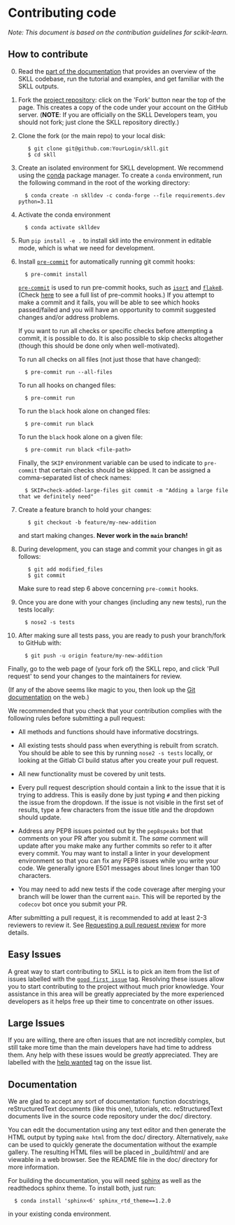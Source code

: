 
Contributing code
=================

*Note: This document is based on the contribution guidelines for scikit-learn.*

How to contribute
-----------------

0. Read the [part of the documentation](https://skll.readthedocs.io/en/latest/contributing.html) that provides an overview of the SKLL codebase, run the tutorial and examples, and get familiar with the SKLL outputs.

1. Fork the [project repository](http://github.com/EducationalTestingService/skll/): click on the 'Fork' button near the top of the page. This creates
   a copy of the code under your account on the GitHub server. (**NOTE**: If you are officially on the SKLL Developers team, you should not fork; just clone the SKLL repository directly.)

2. Clone the fork (or the main repo) to your local disk:

          $ git clone git@github.com:YourLogin/skll.git
          $ cd skll

3. Create an isolated environment for SKLL development. We recommend using the [conda](https://conda.io/en/latest/) package manager. To create a `conda` environment, run the following command in the root of the working directory:

         $ conda create -n sklldev -c conda-forge --file requirements.dev python=3.11

4. Activate the conda environment

         $ conda activate sklldev

5. Run `pip install -e .` to install skll into the environment in editable mode,
   which is what we need for development.

6. Install [`pre-commit`](https://pre-commit.com/) for automatically running git commit hooks:

         $ pre-commit install

   [`pre-commit`](https://pre-commit.com/) is used to run pre-commit
   hooks, such as [`isort`](https://pycqa.github.io/isort/) and
   [`flake8`](https://flake8.pycqa.org/en/latest/). (Check
   [here](./.pre-commit-config.yaml) to see a full list of pre-commit
   hooks.) If you attempt to make a commit and it fails, you will be
   able to see which hooks passed/failed and you will have an
   opportunity to commit suggested changes and/or address problems.

   If you want to run all checks or specific checks before attempting a
   commit, it is possible to do. It is also possible to skip checks
   altogether (though this should be done only when well-motivated).

   To run all checks on all files (not just those that have changed):

         $ pre-commit run --all-files

   To run all hooks on changed files:

         $ pre-commit run

   To run the `black` hook alone on changed files:

         $ pre-commit run black

   To run the `black` hook alone on a given file:

         $ pre-commit run black <file-path>

   Finally, the `SKIP` environment variable can be used to indicate to
   `pre-commit` that certain checks should be skipped. It can be
   assigned a comma-separated list of check names:

         $ SKIP=check-added-large-files git commit -m "Adding a large file that we definitely need"

7. Create a feature branch to hold your changes:

          $ git checkout -b feature/my-new-addition

   and start making changes. **Never work in the ``main`` branch!**

8. During development, you can stage and commit your changes in git as follows:

          $ git add modified_files
          $ git commit

   Make sure to read step 6 above concerning `pre-commit` hooks.

9. Once you are done with your changes (including any new tests), run the tests
   locally:

         $ nose2 -s tests

10. After making sure all tests pass, you are ready to push your branch/fork to GitHub with:

          $ git push -u origin feature/my-new-addition

Finally, go to the web page of (your fork of) the SKLL repo,
and click 'Pull request' to send your changes to the maintainers for
review.

(If any of the above seems like magic to you, then look up the
[Git documentation](http://git-scm.com/documentation) on the web.)

We recommended that you check that your contribution complies with the
following rules before submitting a pull request:

- All methods and functions should have informative docstrings.

- All existing tests should pass when everything is rebuilt from scratch. You
should be able to see this by running ``nose2 -s tests`` locally, or looking at
the Gitlab CI build status after you create your pull request.

- All new functionality must be covered by unit tests.

- Every pull request description should contain a link to the issue that it is
trying to address. This is easily done by just typing `#` and then picking the
issue from the dropdown. If the issue is not visible in the first set of
results, type a few characters from the issue title and the dropdown should
update.

- Address any PEP8 issues pointed out by the `pep8speaks` bot that comments on
your PR after you submit it. The *same* comment will update after you make make
any further commits so refer to it after every commit. You may want to install
a linter in your development environment so that you can fix any PEP8 issues
while you write your code. We generally ignore E501 messages about lines longer
than 100 characters.

- You may need to add new tests if the code coverage after merging your branch
will be lower than the current `main`. This will be reported by the `codecov`
bot once you submit your PR.

After submitting a pull request, it is recommended to add at least 2-3 reviewers to
review it. See [Requesting a pull request
review](https://help.github.com/en/articles/requesting-a-pull-request-review)
for more details.


Easy Issues
-----------

A great way to start contributing to SKLL is to pick an item
from the list of issues labelled with the [`good first issue`](https://github.com/EducationalTestingService/skll/labels/good%20first%20issue)
tag. Resolving these issues allow you to start contributing to the project
without much prior knowledge. Your assistance in this area will be greatly
appreciated by the more experienced developers as it helps free up their time
to concentrate on other issues.

Large Issues
------------

If you are willing, there are often issues that are not incredibly
complex, but still take more time than the main developers have had
time to address them.  Any help with these issues would be *greatly*
appreciated.  They are labelled with the [help wanted](https://github.com/EducationalTestingService/skll/labels/help%20wanted)
tag on the issue list.


Documentation
-------------

We are glad to accept any sort of documentation: function docstrings,
reStructuredText documents (like this one), tutorials, etc.
reStructuredText documents live in the source code repository under the
doc/ directory.

You can edit the documentation using any text editor and then generate
the HTML output by typing ``make html`` from the doc/ directory.
Alternatively, ``make`` can be used to quickly generate the
documentation without the example gallery. The resulting HTML files will
be placed in _build/html/ and are viewable in a web browser. See the
README file in the doc/ directory for more information.

For building the documentation, you will need [sphinx](http://sphinx.pocoo.org/) as well as the readthedocs sphinx theme. To install both, just run:

      $ conda install 'sphinx<6' sphinx_rtd_theme==1.2.0

in your existing conda environment.
